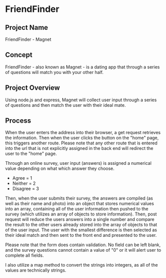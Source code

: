 # FriendFinder

<h2>Project Name</h2>

FriendFinder - Magnet

<h2>Concept</h2>

FriendFinder - also known as Magnet - is a dating app that through a series of questions will match you with your other half. 

<h2>Project Overview</h2>

Using node.js and express, Magnet will collect user input through a series of questions and then match the user with their ideal mate. 

<h2>Process</h2>

When the user enters the address into their browser, a get request retrieves the information. Then when the user clicks the button on the "home" page, this triggers another route. Please note that any other route that is entered into the url that is not explicitly assigned in the back end will redirect the user to the "home" page. 

Through an online survey, user input (answers) is assigned a numerical value depending on what which answer they choose. 

- Agree = 1
- Neither = 2
- Disagree = 3

Then, when the user submits their survey, the answers are compiled (as well as their name and photo) into an object that stores numerical values into an array, containing all of the user information then pushed to the survey (which utilizes an array of objects to store information). Then, post request will reduce the users answers into a single number and compare the result to the other users already stored into the array of objects to that of the user input. The user with the smallest difference is then selected as their ideal match and then sent to the front end and presented to the user. 

Please note that the form does contain validation. No field can be left blank, and the survey questions cannot contain a value of "0" or it will alert user to complete all fields. 

I also utilize a map method to convert the strings into integers, as all of the values are technically strings.
